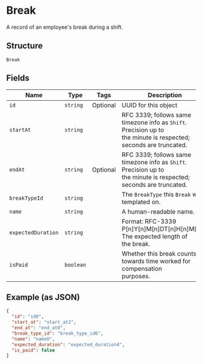
# Break

A record of an employee's break during a shift.

## Structure

`Break`

## Fields

| Name | Type | Tags | Description |
|  --- | --- | --- | --- |
| `id` | `string` | Optional | UUID for this object |
| `startAt` | `string` |  | RFC 3339; follows same timezone info as `Shift`. Precision up to<br>the minute is respected; seconds are truncated. |
| `endAt` | `string` | Optional | RFC 3339; follows same timezone info as `Shift`. Precision up to<br>the minute is respected; seconds are truncated. |
| `breakTypeId` | `string` |  | The `BreakType` this `Break` was templated on. |
| `name` | `string` |  | A human-readable name. |
| `expectedDuration` | `string` |  | Format: RFC-3339 P[n]Y[n]M[n]DT[n]H[n]M[n]S. The expected length of<br>the break. |
| `isPaid` | `boolean` |  | Whether this break counts towards time worked for compensation<br>purposes. |

## Example (as JSON)

```json
{
  "id": "id0",
  "start_at": "start_at2",
  "end_at": "end_at0",
  "break_type_id": "break_type_id6",
  "name": "name0",
  "expected_duration": "expected_duration4",
  "is_paid": false
}
```

